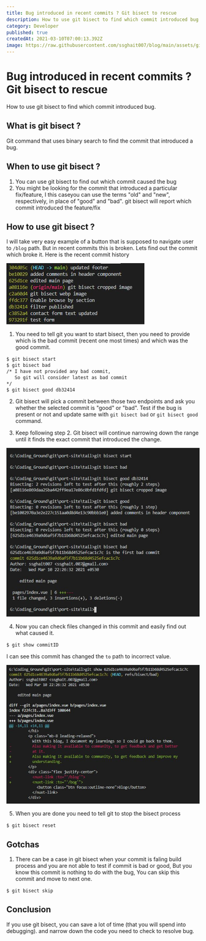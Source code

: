 ```yaml
---
title: Bug introduced in recent commits ? Git bisect to rescue
description: How to use git bisect to find which commit introduced bug.
category: Developer
published: true
createdAt: 2021-03-10T07:00:13.392Z
image: https://raw.githubusercontent.com/ssghait007/blog/main/assets/git-bisect.webp
---
```


# Bug introduced in recent commits ? Git bisect to rescue

How to use git bisect to find which commit introduced bug.

## What is git bisect ?

Git command that uses binary search to find the commit that introduced a bug.

## When to use git bisect ?

1. You can use git bisect to find out which commit caused the bug
2. You might be looking for the commit that introduced a particular fix/feature, I this caseyou can use the terms "old" and "new", respectively, in place of "good" and "bad". git bisect will report which commit introduced the feature/fix

## How to use git bisect ?

I will take very easy example of a button that is supposed to navigate user to `/blog` path.
But in recent commits this is broken.
Lets find out the commit which broke it.
Here is the recent commit history

![image alt text](https://raw.githubusercontent.com/ssghait007/blog/main/assets/git-bisect-commits.JPG)

1. You need to tell git you want to start bisect, then you need to provide which is the bad commit (recent one most times) and which was the good commit.

```bash{1,3-5}
$ git bisect start
$ git bisect bad
/* I have not provided any bad commit,
   So git will consider latest as bad commit
*/
$ git bisect good db32414
```

2. Git bisect will pick a commit between those two endpoints and ask you whether the selected commit is "good" or "bad". Test if the bug is present or not and update same with `git bisect bad` or `git bisect good` command.

3. Keep following step 2. Git bisect will continue narrowing down the range until it finds the exact commit that introduced the change.

![image alt text](https://raw.githubusercontent.com/ssghait007/blog/main/assets/git-bisect-log.JPG)

4. Now you can check files changed in this commit and easily find out what caused it.

```bash{1,3-5}
$ git show commitID
```

I can see this commit has changed the `to` path to incorrect value.

![image alt text](https://raw.githubusercontent.com/ssghait007/blog/main/assets/git-bisect-buggy-commit.JPG)

5. When you are done you need to tell git to stop the bisect process

```bash{1,3-5}
$ git bisect reset
```

## Gotchas

1. There can be a case in git bisect when your commit is faling build process and you are not able to test if commit is bad or good, But you know this commit is nothing to do with the bug, You can skip this commit and move to next one.

```bash{1,3-5}
$ git bisect skip
```

## Conclusion

If you use git bisect, you can save a lot of time (that you will spend into debugging).
and narrow down the code you need to check to resolve bug.
